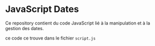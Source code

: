 # JavaScript Dates
Ce repository contient du code JavaScript lié à la manipulation et à la gestion des dates.

ce code ce trouve dans le fichier `script.js`
